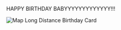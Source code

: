 HAPPY BIRTHDAY BABYYYYYYYYYYYYY!!!


![Map Long Distance Birthday Card](https://github.com/zayyy2wild/zayyy2wild.github.io/assets/152192754/0c80a2f4-e1f7-449f-a897-92a13985d009)



